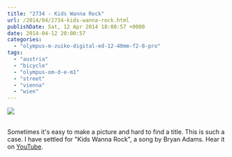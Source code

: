 ```yaml
---
title: "2734 - Kids Wanna Rock"
url: /2014/04/2734-kids-wanna-rock.html
publishDate: Sat, 12 Apr 2014 18:00:57 +0000
date: 2014-04-12 20:00:57
categories: 
  - "olympus-m-zuiko-digital-ed-12-40mm-f2-8-pro"
tags: 
  - "austria"
  - "bicycle"
  - "olympus-om-d-e-m1"
  - "street"
  - "vienna"
  - "wien"
---
```

<div class="container">
<div class="center"><a target="_blank" href="https://d25zfm9zpd7gm5.cloudfront.net/1200x1200/2014/20140406_125045_lr.jpg"><img src="https://d25zfm9zpd7gm5.cloudfront.net/0600x0600/2014/20140406_125045_lr.jpg" /></a></div>
</div>
<br />

Sometimes it's easy to make a picture and hard to find a title. This is such a case. I have settled for "Kids Wanna Rock", a song by Bryan Adams. Hear it on <a href="https://www.youtube.com/watch?v=fEVuuX-x62c" target="_blank">YouTube</a>.
